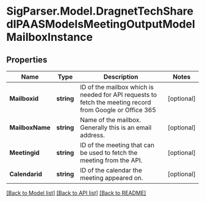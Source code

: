 # SigParser.Model.DragnetTechSharedIPAASModelsMeetingOutputModelMailboxInstance
## Properties

Name | Type | Description | Notes
------------ | ------------- | ------------- | -------------
**Mailboxid** | **string** | ID of the mailbox which is needed for API requests to fetch the meeting record from Google or Office 365 | [optional] 
**MailboxName** | **string** | Name of the mailbox. Generally this is an email address. | [optional] 
**Meetingid** | **string** | ID of the meeting that can be used to fetch the meeting from the API. | [optional] 
**Calendarid** | **string** | ID of the calendar the meeting appeared on. | [optional] 

[[Back to Model list]](../README.md#documentation-for-models) [[Back to API list]](../README.md#documentation-for-api-endpoints) [[Back to README]](../README.md)

